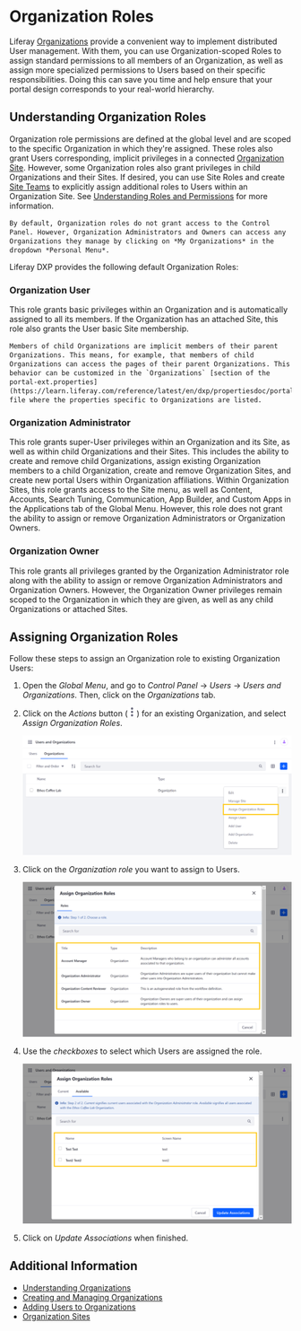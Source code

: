 # Organization Roles

Liferay [Organizations](./understanding-organizations.md) provide a convenient way to implement distributed User management. With them, you can use Organization-scoped Roles to assign standard permissions to all members of an Organization, as well as assign more specialized permissions to Users based on their specific responsibilities. Doing this can save you time and help ensure that your portal design corresponds to your real-world hierarchy.

## Understanding Organization Roles

Organization role permissions are defined at the global level and are scoped to the specific Organization in which they're assigned. These roles also grant Users corresponding, implicit privileges in a connected [Organization Site](./organization-sites.md). However, some Organization roles also grant privileges in child Organizations and their Sites. If desired, you can use Site Roles and create [Site Teams](../../site-building/building-sites/site-membership/creating-teams-for-sites.md) to explicitly assign additional roles to Users within an Organization Site. See [Understanding Roles and Permissions](../roles-and-permissions/understanding-roles-and-permissions.md) for more information.

```{note}
By default, Organization roles do not grant access to the Control Panel. However, Organization Administrators and Owners can access any Organizations they manage by clicking on *My Organizations* in the dropdown *Personal Menu*.
```

Liferay DXP provides the following default Organization Roles:

### Organization User

This role grants basic privileges within an Organization and is automatically assigned to all its members. If the Organization has an attached Site, this role also grants the User basic Site membership.

```{note}
Members of child Organizations are implicit members of their parent Organizations. This means, for example, that members of child Organizations can access the pages of their parent Organizations. This behavior can be customized in the `Organizations` [section of the portal-ext.properties](https://learn.liferay.com/reference/latest/en/dxp/propertiesdoc/portal.properties.html#Organizations) file where the properties specific to Organizations are listed.
```

### Organization Administrator

This role grants super-User privileges within an Organization and its Site, as well as within child Organizations and their Sites. This includes the ability to create and remove child Organizations, assign existing Organization members to a child Organization, create and remove Organization Sites, and create new portal Users within Organization affiliations. Within Organization Sites, this role grants access to the Site menu, as well as Content, Accounts, Search Tuning, Communication, App Builder, and Custom Apps in the Applications tab of the Global Menu. However, this role does not grant the ability to assign or remove Organization Administrators or Organization Owners.

### Organization Owner

This role grants all privileges granted by the Organization Administrator role along with the ability to assign or remove Organization Administrators and Organization Owners. However, the Organization Owner privileges remain scoped to the Organization in which they are given, as well as any child Organizations or attached Sites.

## Assigning Organization Roles

Follow these steps to assign an Organization role to existing Organization Users:

1. Open the *Global Menu*, and go to *Control Panel* &rarr; *Users* &rarr; *Users and Organizations*. Then, click on the *Organizations* tab.

1. Click on the *Actions* button (![Actions Button](../../images/icon-actions.png)) for an existing Organization, and select *Assign Organization Roles*.

    ![Select Assign Organization Roles.](./organization-roles/images/01.png)

1. Click on the *Organization role* you want to assign to Users.

    ![Click on the Organization role you want to assign to Users](./organization-roles/images/02.png)

1. Use the *checkboxes* to select which Users are assigned the role.

    ![Use the checkboxes to select which Users are assigned the role.](./organization-roles/images/03.png)

1. Click on *Update Associations* when finished.

## Additional Information

* [Understanding Organizations](./understanding-organizations.md)
* [Creating and Managing Organizations](./creating-and-managing-organizations.md)
* [Adding Users to Organizations](./adding-users-to-organizations.md)
* [Organization Sites](./organization-sites.md)
